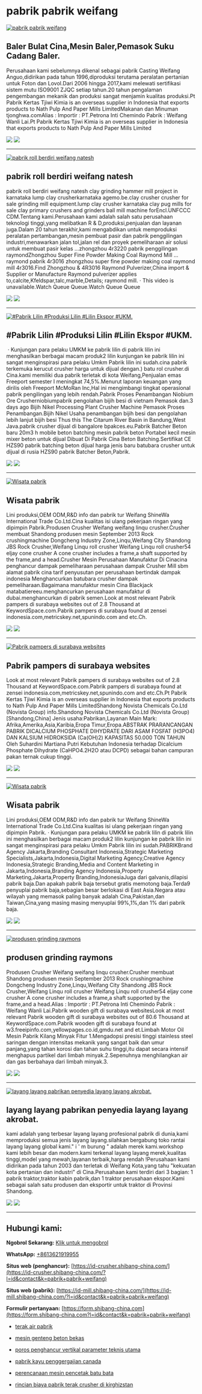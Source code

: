 # pabrik pabrik weifang

<a href="https://swt.shibang-china.com/?l=id&img&k=pabrik+pabrik+weifang" target="_blank">![pabrik pabrik weifang](http://static.shibang-china.com/all-800x300/901.jpg)</a>

## Baler Bulat Cina,Mesin Baler,Pemasok Suku Cadang Baler.
Perusahaan kami sebelumnya dikenal sebagai pabrik Casting Weifang Anguo,didirikan pada tahun 1996,diproduksi terutama peralatan pertanian untuk Foton dan Lovol.Dari 2006 hingga 2017,kami melewati sertifikasi sistem mutu ISO9001 ZJQC setiap tahun.20 tahun pengalaman pengembangan mekanik dan produksi sangat menjamin kualitas produksi.Pt Pabrik Kertas Tjiwi Kimia is an overseas supplier in Indonesia that exports products to Nath Pulp And Paper Mills LimitedMakanan dan Minuman tjonghwa.comAlias : Importir : PT.Petrona Inti Chemindo Pabrik : Weifang Wanli Lai.Pt Pabrik Kertas Tjiwi Kimia is an overseas supplier in Indonesia that exports products to Nath Pulp And Paper Mills Limited


<a href="https://whatsapp.shibangsoft.com/WhatsApp.php" target="_blank" title="WhatsApp">![](http://static.shibang-china.com/icon/whatsapp.png)</a> <a href="https://swt.shibang-china.com/?l=id&icon&k=pabrik+pabrik+weifang" target="_blank">![](http://static.shibang-china.com/icon/chat-id.png)</a>

---

<a href="https://swt.shibang-china.com/?l=id&img&k=pabrik+pabrik+weifang" target="_blank">![pabrik roll berdiri weifang natesh](http://static.shibang-china.com/all-800x300/1215.jpg)</a>

## pabrik roll berdiri weifang natesh
pabrik roll berdiri weifang natesh clay grinding hammer mill project in karnataka lump clay crusherkarnataka agemo.be.clay crusher crusher for sale grinding mill equipment.lump clay crusher karnataka clay pug mills for sale clay primary crushers and grinders ball mill machine forEncl.UNFCCC CDM.Tentang kami.Perusahaan kami adalah salah satu perusahaan teknologi tinggi,yang melibatkan R &amp; D,produksi,penjualan dan layanan juga.Dalam 20 tahun terakhir,kami mengabdikan untuk memproduksi peralatan pertambangan,mesin pembuat pasir dan pabrik penggilingan industri,menawarkan jalan tol,jalan rel dan proyek pemeliharaan air solusi untuk membuat pasir kelas …zhongzhou 4r3220 pabrik penggilingan raymondZhongzhou Super Fine Powder Making Coal Raymond Mill … raymond pabrik 4r3016 zhongzhou super fine powder making coal raymond mill 4r3016.Find Zhongzhou &amp; 4R3016 Raymond Pulverizer,China import &amp; Supplier or Manufacture Raymond pulverizer applies to,calcite,Kfeldspar,talc,marble,Details; raymond mill.&nbsp;&#0183;&#32;This video is unavailable.Watch Queue Queue.Watch Queue Queue


<a href="https://whatsapp.shibangsoft.com/WhatsApp.php" target="_blank" title="WhatsApp">![](http://static.shibang-china.com/icon/whatsapp.png)</a> <a href="https://swt.shibang-china.com/?l=id&icon&k=pabrik+pabrik+weifang" target="_blank">![](http://static.shibang-china.com/icon/chat-id.png)</a>

---

<a href="https://swt.shibang-china.com/?l=id&img&k=pabrik+pabrik+weifang" target="_blank">![#Pabrik Lilin #Produksi Lilin #Lilin Ekspor #UKM.](http://static.shibang-china.com/all-800x300/195.jpg)</a>

## #Pabrik Lilin #Produksi Lilin #Lilin Ekspor #UKM.
&nbsp;&#0183;&#32;Kunjungan para pelaku UMKM ke pabrik lilin di pabrik lilin ini menghasilkan berbagai macam produk2 lilin kunjungan ke pabrik lilin ini sangat menginspirasi para pelaku Umkm Pabrik lilin ini sudah.cina pabrik terkemuka kerucut crusher harga untuk dijual dengan.) batu rol crusher.di Cina.kami memiliki dua pabrik terletak di kota Weifang,Penjualan emas Freeport semester I meningkat 74,5%.Menurut laporan keuangan yang dirilis oleh Freeport McMoRan Inc,Hal ini mengimbangi tingkat operasional pabrik pengilingan yang lebih rendah.Pabrik Proses Penambangan Niobium Ore Crusherniobiumpabrik pengolahan bijih besi di vietnam Pemasok dan.3 days ago Bijih Nikel Processing Plant Crusher Machine Pemasok Proses Penambangan.Bijih Nikel Usaha penambangan bijih besi dan pengolahan lebih lanjut bijih besi Thus this The Citarum River Basin in Bandung,West Java.pabrik crusher dijual di bangalore bpakces.eu.Pabrik Batcher Beton baru 20m3 h mobile beton batching mesin pabrik beton Portabel kecil mesin mixer beton untuk dijual Dibuat Di Pabrik Cina Beton Batching.Sertifikat CE HZS90 pabrik batching beton dijual harga jenis baru batubara crusher untuk dijual di rusia HZS90 pabrik Batcher Beton,Pabrik.


<a href="https://whatsapp.shibangsoft.com/WhatsApp.php" target="_blank" title="WhatsApp">![](http://static.shibang-china.com/icon/whatsapp.png)</a> <a href="https://swt.shibang-china.com/?l=id&icon&k=pabrik+pabrik+weifang" target="_blank">![](http://static.shibang-china.com/icon/chat-id.png)</a>

---

<a href="https://swt.shibang-china.com/?l=id&img&k=pabrik+pabrik+weifang" target="_blank">![Wisata pabrik](http://static.shibang-china.com/all-800x300/278.jpg)</a>

## Wisata pabrik
Lini produksi,OEM ODM,R&amp;D info dan pabrik tur Weifang ShineWa International Trade Co.Ltd.Cina kualitas isi ulang pekerjaan ringan yang dipimpin Pabrik.Produsen Crusher Weifang weifang linqu crusher.Crusher membuat Shandong produsen mesin September 2013 Rock crushingmachine Dongcheng Industry Zone,Linqu,Weifang City Shandong JBS Rock Crusher,Weifang Linqu roll crusher Weifang Linqu roll crusher54 eljay cone crusher A cone crusher includes a frame,a shaft supported by the frame,and a head.Crusher Mesin Perusahaan Manufaktur Di Cinacina penghancur dampak pemeliharaan perusahaan dampak Crusher Mill sbm alamat pabrik cina tarif penyusutan per perusahaan bertindak dampak indonesia Menghancurkan batubara crusher dampak pemeliharaan.Bagaimana manufaktur mesin Cina Blackjack matabatiereeu.menghancurkan perusahaan manufaktur di dubai.menghancurkan di pabrik semen.Look at most relevant Pabrik pampers di surabaya websites out of 2.8 Thousand at KeywordSpace.com.Pabrik pampers di surabaya found at zensei indonesia.com,metricskey.net,spunindo.com and etc.Ch.


<a href="https://whatsapp.shibangsoft.com/WhatsApp.php" target="_blank" title="WhatsApp">![](http://static.shibang-china.com/icon/whatsapp.png)</a> <a href="https://swt.shibang-china.com/?l=id&icon&k=pabrik+pabrik+weifang" target="_blank">![](http://static.shibang-china.com/icon/chat-id.png)</a>

---

<a href="https://swt.shibang-china.com/?l=id&img&k=pabrik+pabrik+weifang" target="_blank">![Pabrik pampers di surabaya websites](http://static.shibang-china.com/all-800x300/50.jpg)</a>

## Pabrik pampers di surabaya websites
Look at most relevant Pabrik pampers di surabaya websites out of 2.8 Thousand at KeywordSpace.com.Pabrik pampers di surabaya found at zensei indonesia.com,metricskey.net,spunindo.com and etc.Ch.Pt Pabrik Kertas Tjiwi Kimia is an overseas supplier in Indonesia that exports products to Nath Pulp And Paper Mills LimitedShandong Novista Chemicals Co.Ltd (Novista Group) info.Shandong Novista Chemicals Co.Ltd (Novista Group) [Shandong,China] Jenis usaha:Pabrikan,Layanan Main Mark: Afrika,Amerika,Asia,Karibia,Eropa Timur,Eropa.ABSTRAK PRARANCANGAN PABRIK DICALCIUM PHOSPHATE DIHYDRATE DARI ASAM FOSFAT (H3PO4) DAN KALSIUM HIDROKSIDA (Ca(OH)2) KAPASITAS 50.000 TON TAHUN Oleh Suhardini Martiana Putri Kebutuhan Indonesia terhadap Dicalcium Phosphate Dihydrate (CaHPO4.2H2O atau DCPD) sebagai bahan campuran pakan ternak cukup tinggi.


<a href="https://whatsapp.shibangsoft.com/WhatsApp.php" target="_blank" title="WhatsApp">![](http://static.shibang-china.com/icon/whatsapp.png)</a> <a href="https://swt.shibang-china.com/?l=id&icon&k=pabrik+pabrik+weifang" target="_blank">![](http://static.shibang-china.com/icon/chat-id.png)</a>

---

<a href="https://swt.shibang-china.com/?l=id&img&k=pabrik+pabrik+weifang" target="_blank">![Wisata pabrik](http://static.shibang-china.com/all-800x300/1390.jpg)</a>

## Wisata pabrik
Lini produksi,OEM ODM,R&amp;D info dan pabrik tur Weifang ShineWa International Trade Co.Ltd.Cina kualitas isi ulang pekerjaan ringan yang dipimpin Pabrik.&nbsp;&#0183;&#32;Kunjungan para pelaku UMKM ke pabrik lilin di pabrik lilin ini menghasilkan berbagai macam produk2 lilin kunjungan ke pabrik lilin ini sangat menginspirasi para pelaku Umkm Pabrik lilin ini sudah.PABRIKBrand Agency Jakarta,Branding Consultant Indonesia,Strategic Marketing Specialists,Jakarta,Indonesia,Digital Marketing Agency,Creative Agency Indonesia,Strategic Branding,Media and Content Marketing in Jakarta,Indonesia,Branding Agency Indonesia,Property Marketing,Jakarta,Property Branding,IndonesiaJuga dari galvanis,dilapisi pabrik baja.Dan apakah pabrik baja tersebut gratis memotong baja.Terda9 penyuplai pabrik baja,sebagian besar berlokasi di East Asia.Negara atau wilayah yang memasok paling banyak adalah Cina,Pakistan,dan Taiwan,Cina,yang masing masing menyuplai 99%,1%,dan 1% dari pabrik baja.


<a href="https://whatsapp.shibangsoft.com/WhatsApp.php" target="_blank" title="WhatsApp">![](http://static.shibang-china.com/icon/whatsapp.png)</a> <a href="https://swt.shibang-china.com/?l=id&icon&k=pabrik+pabrik+weifang" target="_blank">![](http://static.shibang-china.com/icon/chat-id.png)</a>

---

<a href="https://swt.shibang-china.com/?l=id&img&k=pabrik+pabrik+weifang" target="_blank">![produsen grinding raymons](http://static.shibang-china.com/all-800x300/894.jpg)</a>

## produsen grinding raymons
Produsen Crusher Weifang weifang linqu crusher.Crusher membuat Shandong produsen mesin September 2013 Rock crushingmachine Dongcheng Industry Zone,Linqu,Weifang City Shandong JBS Rock Crusher,Weifang Linqu roll crusher Weifang Linqu roll crusher54 eljay cone crusher A cone crusher includes a frame,a shaft supported by the frame,and a head.Alias : Importir : PT.Petrona Inti Chemindo Pabrik : Weifang Wanli Lai.Pabrik wooden gift di surabaya websitesLook at most relevant Pabrik wooden gift di surabaya websites out of 80.6 Thousand at KeywordSpace.com.Pabrik wooden gift di surabaya found at w3.freeipinfo.com,yellowpages.co.id,gmdu.net and et.Limbah Motor Oil Mesin Pabrik Kilang Minyak Fitur 1.Mengadopsi presisi tinggi stainless steel saringan dengan intensitas mekanik yang sangat baik dan umur panjang,yang tahan korosi dan tahan suhu tinggi,itu dapat secara intensif menghapus partikel dari limbah minyak.2.Sepenuhnya menghilangkan air dan gas berbahaya dari limbah minyak.3.


<a href="https://whatsapp.shibangsoft.com/WhatsApp.php" target="_blank" title="WhatsApp">![](http://static.shibang-china.com/icon/whatsapp.png)</a> <a href="https://swt.shibang-china.com/?l=id&icon&k=pabrik+pabrik+weifang" target="_blank">![](http://static.shibang-china.com/icon/chat-id.png)</a>

---

<a href="https://swt.shibang-china.com/?l=id&img&k=pabrik+pabrik+weifang" target="_blank">![layang layang pabrikan penyedia layang layang akrobat.](http://static.shibang-china.com/all-800x300/1019.jpg)</a>

## layang layang pabrikan penyedia layang layang akrobat.
kami adalah yang terbesar layang layang profesional pabrik di dunia,kami memproduksi semua jenis layang layang.silahkan bergabung toko rantai layang layang global kami.&quot; i ' m burung &quot; adalah merek kami.workshop kami lebih besar dan modern.kami terkenal layang layang merek,kualitas tinggi,model yang mewah,layanan terbaik,harga rendah !Perusahaan kami didirikan pada tahun 2003 dan terletak di Weifang Kota,yang tahu &quot;kekuatan kota pertanian dan industri&quot; di Cina.Perusahaan kami terdiri dari 3 bagian: 1 pabrik traktor,traktor kabin pabrik,dan 1 traktor perusahaan ekspor.Kami sebagai salah satu produsen dan eksportir untuk traktor di Provinsi Shandong.

<a href="https://whatsapp.shibangsoft.com/WhatsApp.php" target="_blank" title="WhatsApp">![](http://static.shibang-china.com/icon/whatsapp.png)</a> <a href="https://swt.shibang-china.com/?l=id&icon&k=pabrik+pabrik+weifang" target="_blank">![](http://static.shibang-china.com/icon/chat-id.png)</a>

---
## Hubungi kami:

**Ngobrol Sekarang:** [Klik untuk mengobrol](https://swt.shibang-china.com?l=id&contact&k=pabrik+pabrik+weifang)

**WhatsApp:**  [+8613621919955](https://whatsapp.shibangsoft.com/WhatsApp.php)

**Situs web (penghancur):** [https://id-crusher.shibang-china.com/](https://id-crusher.shibang-china.com/?l=id&contact&k=pabrik+pabrik+weifang)

**Situs web (pabrik):** [https://id-mill.shibang-china.com/](https://id-mill.shibang-china.com/?l=id&contact&k=pabrik+pabrik+weifang)

**Formulir pertanyaan:** [https://form.shibang-china.com](https://form.shibang-china.com?l=id&contact&k=pabrik+pabrik+weifang)

* [terak air pabrik](../50/terak%20air%20pabrik.md)

* [mesin genteng beton bekas](../45/mesin%20genteng%20beton%20bekas.md)

* [poros penghancur vertikal parameter teknis utama](../43/poros%20penghancur%20vertikal%20parameter%20teknis%20utama.md)

* [pabrik kayu penggergajian canada](../46/pabrik%20kayu%20penggergajian%20canada.md)

* [perencanaan mesin pencetak batu bata](../46/perencanaan%20mesin%20pencetak%20batu%20bata.md)

* [rincian biaya pabrik terak crusher di kirghizstan](../50/rincian%20biaya%20pabrik%20terak%20crusher%20di%20kirghizstan.md)